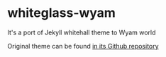 # whiteglass-wyam
It's a port of Jekyll whitehall theme to Wyam world

Original theme can be found [in its Github repository](https://github.com/yous/whiteglass)

